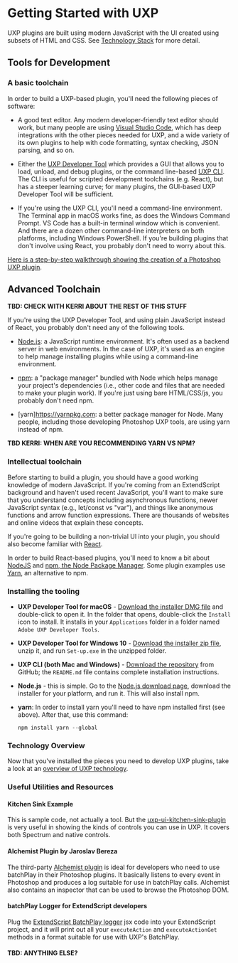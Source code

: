 # Getting Started with UXP

UXP plugins are built using modern JavaScript with the UI created using subsets of HTML and CSS. See [Technology Stack](../start-here/technology-stack) for more detail.

## Tools for Development

### A basic toolchain
In order to build a UXP-based plugin, you'll need the following pieces of software:

- A good text editor. Any modern developer-friendly text editor should work, but many people are using [Visual Studio Code](https://code.visualstudio.com), which has deep integrations with the other pieces needed for UXP, and a wide variety of its own plugins to help with code formatting, syntax checking, JSON parsing, and so on.

- Either the [UXP Developer Tool](./walkthrough.md) which provides a GUI that allows you to load, unload, and debug plugins, or the command line-based [UXP CLI](https://github.com/adobe-uxp/devtools-cli). The CLI is useful for scripted development toolchains (e.g. React), but has a steeper learning curve; for many plugins, the GUI-based UXP Developer Tool will be sufficient.

- If you're using the UXP CLI, you'll need a command-line environment. The Terminal app in macOS works fine, as does the Windows Command Prompt. VS Code has a built-in terminal window which is convenient. And there are a dozen other command-line interpreters on both platforms, including Windows PowerShell. If you're building plugins that don't involve using React, you probably don't need to worry about this.

[Here is a step-by-step walkthrough showing the creation of a Photoshop UXP plugin](./walkthrough.md).

## Advanced Toolchain

__TBD: CHECK WITH KERRI ABOUT THE REST OF THIS STUFF__

 If you're using the UXP Developer Tool, and using plain JavaScript instead of React, you probably don't need any of the following tools.

- [Node.js](https://nodejs.org/en/): a JavaScript runtime environment. It's often used as a backend server in web environments. In the case of UXP, it's used as an engine to help manage installing plugins while using a command-line environment.

- [npm](https://www.npmjs.com): a "package manager" bundled with Node which helps manage your project's dependencies (i.e., other code and files that are needed to make your plugin work). If you're just using bare HTML/CSS/js, you probably don't need npm.

- [yarn]https://yarnpkg.com: a better package manager for Node. Many people, including those developing Photoshop UXP tools, are using yarn instead of npm.

__TBD KERRI: WHEN ARE YOU RECOMMENDING YARN VS NPM?__

### Intellectual toolchain
Before starting to build a plugin, you should have a good working knowledge of modern JavaScript. If you're coming from an ExtendScript background and haven't used recent JavaScript, you'll want to make sure that you understand concepts including asynchronous functions, newer JavaScript syntax (e.g., let/const vs "var"), and things like anonymous functions and arrow function expressions. There are thousands of websites and online videos that explain these concepts.

If you're going to be building a non-trivial UI into your plugin, you should also become familiar with [React](https://reactjs.org).

In order to build React-based plugins, you'll need to know a bit about [NodeJS](https://nodejs.org/en/) and [npm, the Node Package Manager](https://www.npmjs.com). Some plugin examples use [Yarn](https://yarnpkg.com), an alternative to npm.

### Installing the tooling
- __UXP Developer Tool for macOS__ - [Download the installer DMG file](../../linktbd.md) and double-click to open it. In the folder that opens, double-click the `Install` icon to install. It installs in your `Applications` folder in a folder named `Adobe UXP Developer Tools`.

- __UXP Developer Tool for Windows 10__ - [Download the installer zip file](../../linktbd.md), unzip it, and run `Set-up.exe` in the unzipped folder.

- __UXP CLI (both Mac and Windows)__ - [Download the repository](https://github.com/adobe-uxp/devtools-cli) from GitHub; the `README.md` file contains complete installation instructions.

-  __Node.js__ - this is simple. Go to the [Node.js download page](https://nodejs.org/en/download/), download the installer for your platform, and run it. This will also install npm. 

- __yarn__: In order to install yarn you'll need to have npm installed first (see above). After that, use this command:

    ```npm install yarn --global```

### Technology Overview

Now that you've installed the pieces you need to develop UXP plugins, take a look at an [overview of UXP technology](./uxp-technology-overview.md).


### Useful Utilities and Resources

#### Kitchen Sink Example
This is sample code, not actually a tool. But the [uxp-ui-kitchen-sink-plugin](../../linktbd.md) is very useful in showing the kinds of controls you can use in UXP. It covers both Spectrum and native controls.

#### Alchemist Plugin by Jaroslav Bereza
The third-party [Alchemist plugin](../../linktbd.md) is ideal for developers who need to use batchPlay in their Photoshop plugins. It basically listens to every event in Photoshop and produces a log suitable for use in batchPlay calls. Alchemist also contains an inspector that can be used to browse the Photoshop DOM.

#### batchPlay Logger for ExtendScript developers

Plug the [ExtendScript BatchPlay logger](https://github.com/adobe-uxp/ps-es-to-uxp) jsx code into your ExtendScript project, and it will print out all your `executeAction` and `executeActionGet` methods in a format suitable for use with UXP's BatchPlay.

#### TBD: ANYTHING ELSE?
